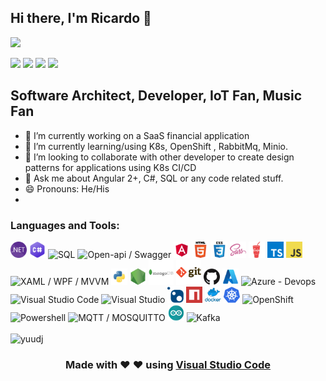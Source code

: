 ## Hi there, I'm Ricardo 🤘

![](https://github-profile-summary-cards.vercel.app/api/cards/profile-details?username=rbrea-edu&theme=gotham)

![](https://github-profile-summary-cards.vercel.app/api/cards/repos-per-language?username=rbrea-edu&theme=gotham)
![](https://github-profile-summary-cards.vercel.app/api/cards/most-commit-language?username=rbrea-edu&theme=gotham)
![](https://github-profile-summary-cards.vercel.app/api/cards/stats?username=rbrea-edu&theme=gotham)
![](https://github-profile-summary-cards.vercel.app/api/cards/productive-time?username=rbrea-edu&theme=gotham&utcOffset=-3)

## Software Architect, Developer, IoT Fan, Music Fan

- 🔭 I’m currently working on a SaaS financial application
- 🌱 I’m currently learning/using K8s, OpenShift , RabbitMq, Minio.
- 👯 I’m looking to collaborate with other developer to create design patterns for applications using K8s CI/CD
- 💬 Ask me about Angular 2+, C#, SQL or any code related stuff.
- 😄 Pronouns: He/His
- 
### Languages and Tools:

<div style="flex-wrap: wrap;align-items: flex-start;">

<img  alt=".NET / .NET CORE" width="26px" src="https://raw.githubusercontent.com/github/explore/80688e429a7d4ef2fca1e82350fe8e3517d3494d/topics/dotnet/dotnet.png" />

<img  alt="C-Sharp" width="26px" src="https://raw.githubusercontent.com/github/explore/80688e429a7d4ef2fca1e82350fe8e3517d3494d/topics/csharp/csharp.png" />

<img alt="SQL" width="26px" s src="https://img.icons8.com/color/48/000000/microsoft-sql-server.png"/>

<img alt="Open-api / Swagger" width="26px" src="https://avatars3.githubusercontent.com/u/16343502?v=3&s=200" />

<img alt="AngularJS / Angualr 2+" width="26px" src="https://raw.githubusercontent.com/github/explore/80688e429a7d4ef2fca1e82350fe8e3517d3494d/topics/angular/angular.png" />

<img alt="HTML5" width="26px" src="https://raw.githubusercontent.com/github/explore/80688e429a7d4ef2fca1e82350fe8e3517d3494d/topics/html/html.png" />

<img alt="CSS3" width="26px" src="https://raw.githubusercontent.com/github/explore/80688e429a7d4ef2fca1e82350fe8e3517d3494d/topics/css/css.png" />

<img alt="Sass" width="26px" src="https://raw.githubusercontent.com/github/explore/80688e429a7d4ef2fca1e82350fe8e3517d3494d/topics/sass/sass.png" />

<img alt="gulp" width="26px" src="https://raw.githubusercontent.com/github/explore/80688e429a7d4ef2fca1e82350fe8e3517d3494d/topics/gulp/gulp.png" />

<img alt="Typescript" width="26px" src="https://raw.githubusercontent.com/github/explore/80688e429a7d4ef2fca1e82350fe8e3517d3494d/topics/typescript/typescript.png" />

<img alt="JavaScript" width="26px" src="https://raw.githubusercontent.com/github/explore/80688e429a7d4ef2fca1e82350fe8e3517d3494d/topics/javascript/javascript.png" />
<img alt="XAML / WPF / MVVM" width="26px" src="https://user-images.githubusercontent.com/16964652/66596008-f4e3ed80-eb50-11e9-9a8a-3e9a5adf4d7c.png" />

<img alt="Python" width="26px" src="https://raw.githubusercontent.com/github/explore/80688e429a7d4ef2fca1e82350fe8e3517d3494d/topics/python/python.png" />

<img alt="Node.js" width="26px" src="https://raw.githubusercontent.com/github/explore/80688e429a7d4ef2fca1e82350fe8e3517d3494d/topics/nodejs/nodejs.png" />

<img alt="MongoDB" width="40px" src="https://raw.githubusercontent.com/github/explore/80688e429a7d4ef2fca1e82350fe8e3517d3494d/topics/mongodb/mongodb.png" />

<img alt="Git" width="40px" src="https://raw.githubusercontent.com/github/explore/80688e429a7d4ef2fca1e82350fe8e3517d3494d/topics/git/git.png" />

<img alt="GitHub" width="26px" src="https://raw.githubusercontent.com/github/explore/78df643247d429f6cc873026c0622819ad797942/topics/github/github.png" />

<img alt="Azure" width="26px" src="https://raw.githubusercontent.com/github/explore/78df643247d429f6cc873026c0622819ad797942/topics/azure/azure.png" />

<img alt="Azure - Devops" width="26px" src="https://user-images.githubusercontent.com/17548538/52172149-6e1c7c80-2748-11e9-814f-fb4319a84a9b.png" />

<img alt="Visual Studio Code" width="26px" src="https://visualstudio.microsoft.com/wp-content/uploads/2019/09/vs-code-responsive-01-1.png" />

<img alt="Visual Studio" width="26px" src="https://visualstudio.microsoft.com/wp-content/uploads/2019/06/BrandVisualStudioWin2019-3.svg" />

<img alt="nuget" width="26px" src="https://raw.githubusercontent.com/github/explore/80688e429a7d4ef2fca1e82350fe8e3517d3494d/topics/nuget/nuget.png" />

<img alt="npm" width="26px" src="https://raw.githubusercontent.com/github/explore/80688e429a7d4ef2fca1e82350fe8e3517d3494d/topics/npm/npm.png" />

<img alt="docker" width="26px" src="https://raw.githubusercontent.com/github/explore/80688e429a7d4ef2fca1e82350fe8e3517d3494d/topics/docker/docker.png"  />

<img alt="Kubernetes" width="26px" src="https://raw.githubusercontent.com/github/explore/80688e429a7d4ef2fca1e82350fe8e3517d3494d/topics/kubernetes/kubernetes.png"  />

<img alt="OpenShift" width="26px" src="https://upload.wikimedia.org/wikipedia/commons/3/3a/OpenShift-LogoType.svg"  />

<img alt="Powershell" width="26px" src="https://img.icons8.com/color/48/000000/powershell.png" />

<img alt="MQTT / MOSQUITTO" width="100px" src="https://mosquitto.org/images/mosquitto-text-side-28.png" />

<img alt="Arduino" width="26px" src="https://raw.githubusercontent.com/github/explore/80688e429a7d4ef2fca1e82350fe8e3517d3494d/topics/arduino/arduino.png"  />

<img alt="Kafka" width="26px" src="https://upload.wikimedia.org/wikipedia/commons/0/0a/Apache_kafka-icon.svg"  />
</div>


<br/>
<img src="https://komarev.com/ghpvc/?username=yuudj&label=Views&color=green&style=plastic" alt="yuudj" />

<div align="center">

### Made with ❤️ ❤️ using [Visual Studio Code](https://code.visualstudio.com/)

</div>

